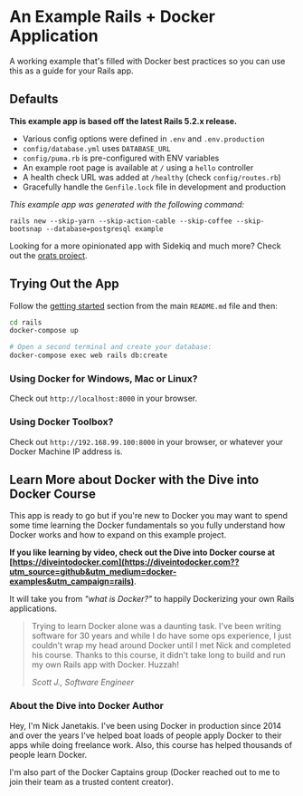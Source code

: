 # An Example Rails + Docker Application

A working example that's filled with Docker best practices so you can use this
as a guide for your Rails app.

## Defaults

**This example app is based off the latest Rails 5.2.x release.**

- Various config options were defined in `.env` and `.env.production`
- `config/database.yml` uses `DATABASE_URL`
- `config/puma.rb` is pre-configured with ENV variables
- An example root page is available at `/` using a `hello` controller
- A health check URL was added at `/healthy` (check `config/routes.rb`)
- Gracefully handle the `Genfile.lock` file in development and production

*This example app was generated with the following command:*

`rails new --skip-yarn --skip-action-cable --skip-coffee --skip-bootsnap --database=postgresql example`

Looking for a more opinionated app with Sidekiq and much more? Check out the
[orats project](https://github.com/nickjj/orats).

## Trying Out the App

Follow the [getting started](https://github.com/nickjj/docker-web-framework-examples#getting-started) section
from the main `README.md` file and then:

```sh
cd rails
docker-compose up

# Open a second terminal and create your database:
docker-compose exec web rails db:create
```

### Using Docker for Windows, Mac or Linux?

Check out `http://localhost:8000` in your browser.

### Using Docker Toolbox?

Check out `http://192.168.99.100:8000` in your browser, or whatever your Docker
Machine IP address is.

## Learn More about Docker with the Dive into Docker Course

This app is ready to go but if you're new to Docker you may want to spend some
time learning the Docker fundamentals so you fully understand how Docker works
and how to expand on this example project.

**If you like learning by video, check out the Dive into Docker course at
[https://diveintodocker.com](https://diveintodocker.com??utm_source=github&utm_medium=docker-examples&utm_campaign=rails)**.

It will take you from *"what is Docker?"* to happily Dockerizing your own Rails
applications.

> Trying to learn Docker alone was a daunting task. I've been writing software
> for 30 years and while I do have some ops experience, I just couldn't wrap my
> head around Docker until I met Nick and completed his course. Thanks to this
> course, it didn't take long to build and run my own Rails app with Docker. Huzzah!
>
> *Scott J., Software Engineer*

### About the Dive into Docker Author

Hey, I'm Nick Janetakis. I've been using Docker in production since 2014 and
over the years I've helped boat loads of people apply Docker to their
apps while doing freelance work. Also, this course has helped thousands of people
learn Docker.

I'm also part of the Docker Captains group (Docker reached out to me to join
their team as a trusted content creator).
